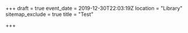 +++
draft = true
event_date = 2019-12-30T22:03:19Z
location = "Library"
sitemap_exclude = true
title = "Test"

+++
